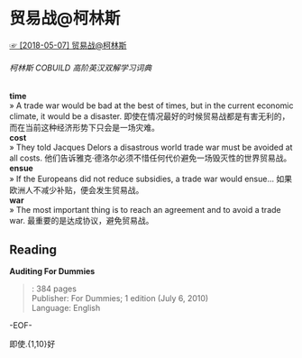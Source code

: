 # 贸易战@柯林斯  
  
[☞ [2018-05-07] 贸易战@柯林斯 ](https://mp.weixin.qq.com/s/CZDiB3cTCQL-yaO2JotIRg)    
  
###### 柯林斯 COBUILD 高阶英汉双解学习词典  
**time**  
» A trade war would be bad at the best of times, but in the current economic climate, it would be a disaster. 即使在情况最好的时候贸易战都是有害无利的，而在当前这种经济形势下只会是一场灾难。  
**cost**  
» They told Jacques Delors a disastrous world trade war must be avoided at all costs. 他们告诉雅克·德洛尔必须不惜任何代价避免一场毁灭性的世界贸易战。  
**ensue**  
» If the Europeans did not reduce subsidies, a trade war would ensue... 如果欧洲人不减少补贴，便会发生贸易战。  
**war**  
» The most important thing is to reach an agreement and to avoid a trade war. 最重要的是达成协议，避免贸易战。  
  
## Reading  
**Auditing For Dummies**  
>: 384 pages  
Publisher: For Dummies; 1 edition (July 6, 2010)  
Language: English  
  
-EOF-  
  
  
即使.{1,10}好  
